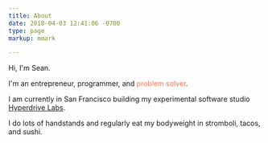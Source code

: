 ```yaml
---
title: About
date: 2018-04-03 12:41:06 -0700
type: page
markup: mmark

---
```

Hi, I'm Sean.

<p><span> I'm an entrepreneur, programmer, and <span style="color: #f07652" id="textslide">problem solver</span></span>.</p>

I am currently in San Francisco building my experimental software studio [Hyperdrive Labs](www.hyperdrivelabs.com).

I do lots of handstands and regularly eat my bodyweight in stromboli, tacos, and sushi.
